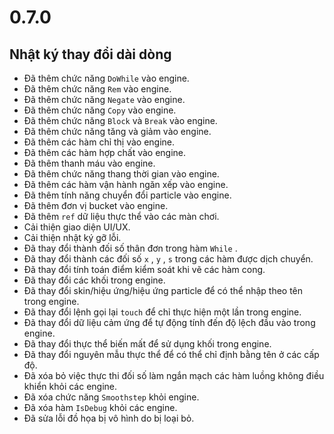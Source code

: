 # 0.7.0

## Nhật ký thay đổi dài dòng

- Đã thêm chức năng `DoWhile` vào engine.
- Đã thêm chức năng `Rem` vào engine.
- Đã thêm chức năng `Negate` vào engine.
- Đã thêm chức năng `Copy` vào engine.
- Đã thêm chức năng `Block` và `Break` vào engine.
- Đã thêm chức năng tăng và giảm vào engine.
- Đã thêm các hàm chỉ thị vào engine.
- Đã thêm các hàm hợp chất vào engine.
- Đã thêm thanh máu vào engine.
- Đã thêm chức năng thang thời gian vào engine.
- Đã thêm các hàm vận hành ngăn xếp vào engine.
- Đã thêm tính năng chuyển đổi particle vào engine.
- Đã thêm đơn vị bucket vào engine.
- Đã thêm `ref` dữ liệu thực thể vào các màn chơi.
- Cải thiện giao diện UI/UX.
- Cải thiện nhật ký gỡ lỗi.
- Đã thay đổi thành đối số thân đơn trong hàm `While` .
- Đã thay đổi thành các đối số `x` , `y` , `s` trong các hàm được dịch chuyển.
- Đã thay đổi tính toán điểm kiểm soát khi vẽ các hàm cong.
- Đã thay đổi các khối trong engine.
- Đã thay đổi skin/hiệu ứng/hiệu ứng particle để có thể nhập theo tên trong engine.
- Đã thay đổi lệnh gọi lại `touch` để chỉ thực hiện một lần trong engine.
- Đã thay đổi dữ liệu cảm ứng để tự động tính đến độ lệch đầu vào trong engine.
- Đã thay đổi thực thể biến mất để sử dụng khối trong engine.
- Đã thay đổi nguyên mẫu thực thể để có thể chỉ định bằng tên ở các cấp độ.
- Đã xóa bỏ việc thực thi đối số làm ngắn mạch các hàm luồng không điều khiển khỏi các engine.
- Đã xóa chức năng `Smoothstep` khỏi engine.
- Đã xóa hàm `IsDebug` khỏi các engine.
- Đã sửa lỗi đồ họa bị vô hình do bị loại bỏ.
